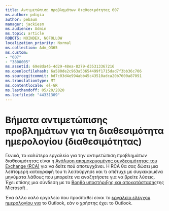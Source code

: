 ```yaml
---
title: Αντιμετώπιση προβλημάτων διαθεσιμότητας 607
ms.author: pdigia
author: pebaum
manager: jackiesm
ms.audience: Admin
ms.topic: article
ROBOTS: NOINDEX, NOFOLLOW
localization_priority: Normal
ms.collection: Adm_O365
ms.custom:
- "607"
- "3800005"
ms.assetid: 69e8da45-4d29-48ea-8279-d35313367216
ms.openlocfilehash: 6a580de2c963a53654499f1715dad7f3bb36c706
ms.sourcegitcommit: bd7c03d4e994abb45c43510adca20b7600a87091
ms.translationtype: MT
ms.contentlocale: el-GR
ms.lasthandoff: 05/20/2020
ms.locfileid: "44331309"
---
```

# <a name="troubleshooting-steps-for-calendar-availability-freebusy"></a>Βήματα αντιμετώπισης προβλημάτων για τη διαθεσιμότητα ημερολογίου (διαθεσιμότητας)

Γενικά, το καλύτερο εργαλείο για την αντιμετώπιση προβλημάτων διαθεσιμότητας είναι η [Ανάλυση απομακρυσμένης συνδεσιμότητας του Exchange (RCA)](https://testconnectivity.microsoft.com/Default.aspx?testId=freeBusy) για να δείτε πού αποτυγχάνει. Η RCA θα σας δώσει μια λεπτομερή καταγραφή του τι λειτούργησε και τι απέτυχε με συγκεκριμένα μηνύματα λάθους που μπορείτε να αναζητήσετε για να βρείτε λύσεις. Έχει επίσης μια σύνδεση με το [Βοηθό υποστήριξης και αποκατάστασης](https://diagnostics.office.com/)της Microsoft .

Ένα άλλο καλό εργαλείο που προσπαθεί είναι το [εργαλείο ελέγχου ημερολογίου για](https://www.microsoft.com/download/details.aspx?id=28786) το Outlook, εάν ο χρήστης έχει το Outlook.
